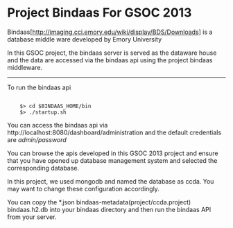 Project Bindaas For GSOC 2013
=============================

Bindaas[http://imaging.cci.emory.edu/wiki/display/BDS/Downloads] is a database middle ware developed by Emory University

In this GSOC project, the bindaas server is served as the dataware house and the data are accessed via the bindaas api using the project bindaas middleware.

------------------------

To run the bindaas api 

<code>
	$> cd $BINDAAS_HOME/bin
	$> ./startup.sh
</code>

You can access the bindaas api via  http://localhost:8080/dashboard/administration and the default credentials are *admin/password*

You can browse the apis developed in this GSOC 2013 project and ensure that you have opened up database management system and selected the corresponding database.

In this project, we used mongodb and named the database as ccda. You may want to change these configuration accordingly.

You can copy the *.json bindaas-metadata(project/ccda.project) bindaas.h2.db into your bindaas directory and then run the bindaas API from your server.